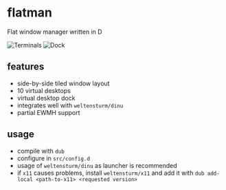 # flatman
Flat window manager written in D

![Terminals](https://hostr.co/file/970/OdqUN9HebvpN/flatman-1.png)
![Dock](https://hostr.co/file/970/femO2OeQhX3S/flatman-2.png)

## features

* side-by-side tiled window layout
* 10 virtual desktops
* virtual desktop dock
* integrates well with `weltensturm/dinu`
* partial EWMH support

## usage

* compile with `dub`
* configure in `src/config.d`
* usage of `weltensturm/dinu` as launcher is recommended
* if `x11` causes problems, install `weltensturm/x11` and add it with `dub add-local <path-to-x11> <requested version>`
